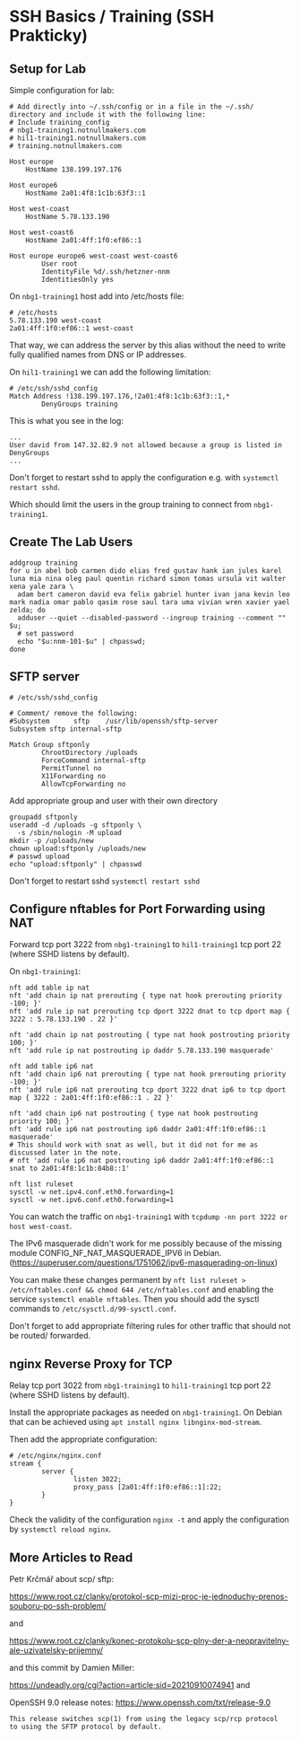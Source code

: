 # SSH Basics / Training (SSH Prakticky)

## Setup for Lab

Simple configuration for lab:

```
# Add directly into ~/.ssh/config or in a file in the ~/.ssh/ directory and include it with the following line:
# Include training_config
# nbg1-training1.notnullmakers.com
# hil1-training1.notnullmakers.com
# training.notnullmakers.com

Host europe
	HostName 138.199.197.176

Host europe6
	HostName 2a01:4f8:1c1b:63f3::1

Host west-coast
	HostName 5.78.133.190

Host west-coast6
	HostName 2a01:4ff:1f0:ef86::1

Host europe europe6 west-coast west-coast6
        User root
        IdentityFile %d/.ssh/hetzner-nnm
        IdentitiesOnly yes

```

On `nbg1-training1` host add into /etc/hosts file:

```
# /etc/hosts
5.78.133.190 west-coast
2a01:4ff:1f0:ef86::1 west-coast
```

That way, we can address the server by this alias without the need to write fully qualified names from DNS or IP addresses.

On `hil1-training1` we can add the following limitation:

```
# /etc/ssh/sshd_config
Match Address !138.199.197.176,!2a01:4f8:1c1b:63f3::1,*
        DenyGroups training
```

This is what you see in the log:

```
...
User david from 147.32.82.9 not allowed because a group is listed in DenyGroups
...
```

Don't forget to restart sshd to apply the configuration e.g. with `systemctl restart sshd`.

Which should limit the users in the group training to connect from `nbg1-training1`.

## Create The Lab Users

```
addgroup training
for u in abel bob carmen dido elias fred gustav hank ian jules karel luna mia nina oleg paul quentin richard simon tomas ursula vit walter xena yale zara \
  adam bert cameron david eva felix gabriel hunter ivan jana kevin leo mark nadia omar pablo qasim rose saul tara uma vivian wren xavier yael zelda; do 
  adduser --quiet --disabled-password --ingroup training --comment "" $u;
  # set password
  echo "$u:nnm-101-$u" | chpasswd;
done
```

## SFTP server

```
# /etc/ssh/sshd_config

# Comment/ remove the following:
#Subsystem      sftp    /usr/lib/openssh/sftp-server
Subsystem sftp internal-sftp

Match Group sftponly
        ChrootDirectory /uploads
        ForceCommand internal-sftp
        PermitTunnel no
        X11Forwarding no
        AllowTcpForwarding no
```

Add appropriate group and user with their own directory

```
groupadd sftponly
useradd -d /uploads -g sftponly \
  -s /sbin/nologin -M upload
mkdir -p /uploads/new
chown upload:sftponly /uploads/new
# passwd upload
echo "upload:sftponly" | chpasswd
```

Don't forget to restart sshd `systemctl restart sshd`


## Configure nftables for Port Forwarding using NAT

Forward tcp port 3222 from `nbg1-training1` to `hil1-training1` tcp port 22 (where SSHD listens by default).

On `nbg1-training1`:

```
nft add table ip nat
nft 'add chain ip nat prerouting { type nat hook prerouting priority -100; }'
nft 'add rule ip nat prerouting tcp dport 3222 dnat to tcp dport map { 3222 : 5.78.133.190 . 22 }'

nft 'add chain ip nat postrouting { type nat hook postrouting priority 100; }'
nft 'add rule ip nat postrouting ip daddr 5.78.133.190 masquerade'

nft add table ip6 nat
nft 'add chain ip6 nat prerouting { type nat hook prerouting priority -100; }'
nft 'add rule ip6 nat prerouting tcp dport 3222 dnat ip6 to tcp dport map { 3222 : 2a01:4ff:1f0:ef86::1 . 22 }'

nft 'add chain ip6 nat postrouting { type nat hook postrouting priority 100; }'
nft 'add rule ip6 nat postrouting ip6 daddr 2a01:4ff:1f0:ef86::1 masquerade'
# This should work with snat as well, but it did not for me as discussed later in the note.
# nft 'add rule ip6 nat postrouting ip6 daddr 2a01:4ff:1f0:ef86::1 snat to 2a01:4f8:1c1b:84b8::1'

nft list ruleset
sysctl -w net.ipv4.conf.eth0.forwarding=1
sysctl -w net.ipv6.conf.eth0.forwarding=1
```

You can watch the traffic on `nbg1-training1` with `tcpdump -nn port 3222 or host west-coast`.

The IPv6 masquerade didn't work for me possibly because of the missing module CONFIG_NF_NAT_MASQUERADE_IPV6
in Debian. (https://superuser.com/questions/1751062/ipv6-masquerading-on-linux)

You can make these changes permanent by `nft list ruleset > /etc/nftables.conf && chmod 644 /etc/nftables.conf` and enabling the service `systemctl enable nftables`.
Then you should add the sysctl commands to `/etc/sysctl.d/99-sysctl.conf`.

Don't forget to add appropriate filtering rules for other traffic that should not be routed/ forwarded.

## nginx Reverse Proxy for TCP

Relay tcp port 3022 from `nbg1-training1` to `hil1-training1` tcp port 22 (where SSHD listens by default).

Install the appropriate packages as needed on `nbg1-training1`. On Debian that can be achieved using `apt install nginx libnginx-mod-stream`.

Then add the appropriate configuration:

```
# /etc/nginx/nginx.conf
stream {
        server {
                listen 3022;
                proxy_pass [2a01:4ff:1f0:ef86::1]:22;
        }
}
```

Check the validity of the configuration `nginx -t` and apply the configuration by `systemctl reload nginx`.

## More Articles to Read

Petr Krčmář about scp/ sftp:

https://www.root.cz/clanky/protokol-scp-mizi-proc-je-jednoduchy-prenos-souboru-po-ssh-problem/

and

https://www.root.cz/clanky/konec-protokolu-scp-plny-der-a-neopravitelny-ale-uzivatelsky-prijemny/

and this commit by Damien Miller:

https://undeadly.org/cgi?action=article;sid=20210910074941 and

OpenSSH 9.0 release notes: https://www.openssh.com/txt/release-9.0

```
This release switches scp(1) from using the legacy scp/rcp protocol
to using the SFTP protocol by default.
```
